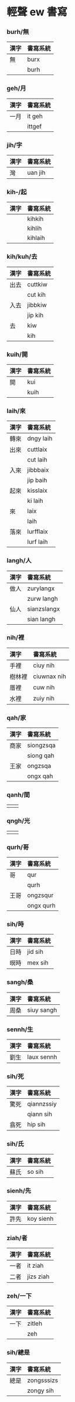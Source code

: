 # 輕聲 ew 書寫

### burh/無

| 漢字 | 書寫系統 |
| :--- | :--- |
| 無 | burx |
| | burh |

### geh/月

| 漢字 | 書寫系統 |
| :--- | :--- |
| 一月 | it geh |
| | ittgef |

### jih/字

| 漢字 | 書寫系統 |
| :--- | :--- |
| 灣 | uan jih |

### kih-/起

| 漢字 | 書寫系統 |
| :--- | :--- |
| | kihkih |
| | kihlih |
| | kihlaih |

### kih/kuh/去

| 漢字 | 書寫系統 |
| :--- | :--- |
| 出去 | cuttkiw |
| | cut kih |
| 入去 | jibbkiw |
| | jip kih |
| 去 | kiw |
| | kih |

### kuih/開

| 漢字 | 書寫系統 |
| :--- | :--- |
| 開 | kui |
| | kuih |

### laih/來

| 漢字 | 書寫系統 |
| :--- | :--- |
| 轉來 | dngy laih |
| 出來 | cuttlaix |
| | cut laih |
| 入來 | jibbbaix |
| | jip baih |
| 起來 | kisslaix |
| | ki laih |
| 來 | laix |
| | laih |
| 落來 | lurfflaix |
| | lurf laih |

### langh/人

| 漢字 | 書寫系統 |
| :--- | :--- |
| 做人 | zurylangx |
| | zurw langh |
| 仙人 | sianzslangx |
| | sian langh |

### nih/裡

| 漢字 | 書寫系統 |
| :--- | :--- |
| 手裡 | ciuy nih |
| 樹林裡 | ciuwnax nih |
| 厝裡 | cuw nih |
| 水裡 | zuiy nih |

### qah/家

| 漢字 | 書寫系統 |
| :--- | :--- |
| 商家 | siongzsqa |
| | siong qah |
| 王家 | ongzsqa |
| | ongx qah |

### qanh/間

| | |
| :--- | :--- |
| | |

### qngh/光

| | |
| :--- | :--- |
| | |

### qurh/哥

| 漢字 | 書寫系統 |
| :--- | :--- |
| 哥 | qur |
| | qurh |
| 王哥 | ongzsqur |
| | ongx qurh |

### sih/時

| 漢字 | 書寫系統 |
| :--- | :--- |
| 日時 | jid sih |
| 暝時 | mex sih |

### sangh/桑

| 漢字 | 書寫系統 |
| :--- | :--- |
| 周桑 | siuy sangh |

### sennh/生

| 漢字 | 書寫系統 |
| :--- | :--- |
| 劉生 | laux sennh |

### sih/死

| 漢字 | 書寫系統 |
| :--- | :--- |
| 驚死 | qiannzssiy |
| | qiann sih |
| 翕死 | hip sih |

### sih/氏

| 漢字 | 書寫系統 |
| :--- | :--- |
| 蘇氏 | so sih |

### sienh/先

| 漢字 | 書寫系統 |
| :--- | :--- |
| 許先 | koy sienh |

### ziah/者

| 漢字 | 書寫系統 |
| :--- | :--- |
| 一者 | it ziah |
| 二者 | jizs ziah |

### zeh/一下

| 漢字 | 書寫系統 |
| :--- | :--- |
| 一下 | zitleh |
| | zeh |

### sih/總是

| 漢字 | 書寫系統 |
| :--- | :--- |
| 總是 | zongsssizs |
| | zongy sih |
